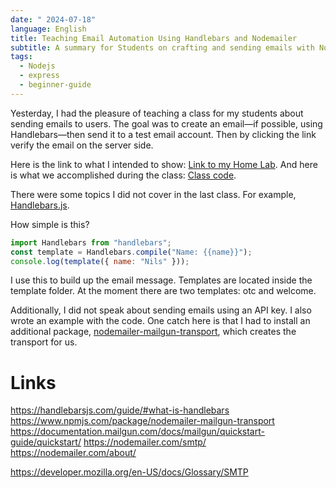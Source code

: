 ```yaml
---
date: " 2024-07-18"
language: English
title: Teaching Email Automation Using Handlebars and Nodemailer
subtitle: A summary for Students on crafting and sending emails with Node.js
tags:
  - Nodejs
  - express
  - beginner-guide
---
```

Yesterday, I had the pleasure of teaching a class for my students about sending emails to users. The goal was to create an email—if possible, using Handlebars—then send it to a test email account. Then by clicking the link verify the email on the server side.

Here is the link to what I intended to show: [Link to my Home Lab](https://github.com/KamilMr/lab/tree/master/nodejs/email). 
And here is what we accomplished during the class: [Class code](https://github.com/KamilMr/lab/tree/master/nodejs/email-class).

There were some topics I did not cover in the last class. For example, [Handlebars.js](https://handlebarsjs.com/installation/#npm-or-yarn-recommended).

How simple is this?

```js
import Handlebars from "handlebars";
const template = Handlebars.compile("Name: {{name}}");
console.log(template({ name: "Nils" }));
```

I use this to build up the email message. Templates are located inside the template folder. At the moment there are two templates: otc and welcome.

Additionally, I did not speak about sending emails using an API key. I also wrote an example with the code. One catch here is that I had to install an additional package, [nodemailer-mailgun-transport](https://www.npmjs.com/package/nodemailer-mailgun-transport), which creates the transport for us.

# Links
https://handlebarsjs.com/guide/#what-is-handlebars
https://www.npmjs.com/package/nodemailer-mailgun-transport
https://documentation.mailgun.com/docs/mailgun/quickstart-guide/quickstart/
https://nodemailer.com/smtp/
https://nodemailer.com/about/

https://developer.mozilla.org/en-US/docs/Glossary/SMTP

